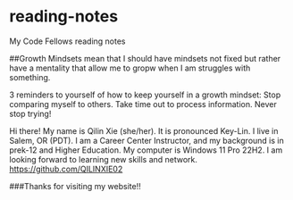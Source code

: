 # reading-notes

My Code Fellows reading notes

##Growth Mindsets mean that I should have mindsets not fixed but rather have a mentality that allow me to gropw when I am struggles with something.

3 reminders to yourself of how to keep yourself in a growth mindset: Stop comparing myself to others. Take time out to process information. Never stop trying!

Hi there! My name is Qilin Xie (she/her). It is pronounced Key-Lin. I live in Salem, OR (PDT). I am a Career Center Instructor, and my background is in prek-12 and Higher Education. My computer is Windows 11 Pro 22H2. I am looking forward to learning new skills and network. 
https://github.com/QILINXIE02

###Thanks for visiting my website!!

